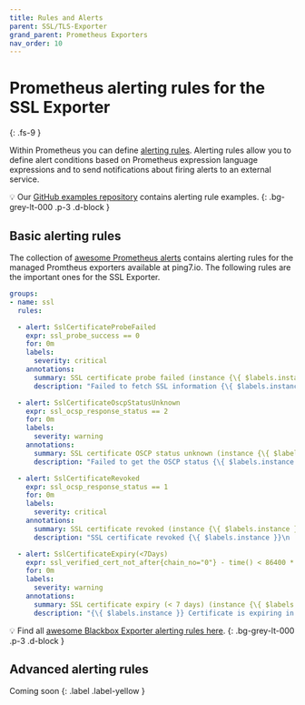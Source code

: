 ```yaml
---
title: Rules and Alerts
parent: SSL/TLS-Exporter
grand_parent: Prometheus Exporters
nav_order: 10
---
```


# Prometheus alerting rules for the SSL Exporter
{: .fs-9 }

Within Prometheus you can define [alerting rules](https://prometheus.io/docs/prometheus/latest/configuration/alerting_rules/). Alerting rules allow you to define alert conditions based on Prometheus expression language
expressions and to send notifications about firing alerts to an external service.

💡 Our [GitHub examples repository](https://github.com/ping7io/examples) contains alerting
rule examples.
{: .bg-grey-lt-000 .p-3 .d-block }

## Basic alerting rules

The collection of [awesome Prometheus alerts](https://awesome-prometheus-alerts.grep.to/rules.html)
contains alerting rules for the managed Promtheus exporters available at ping7.io. The following
rules are the important ones for the SSL Exporter.

```yaml
groups:
- name: ssl
  rules:

  - alert: SslCertificateProbeFailed
    expr: ssl_probe_success == 0
    for: 0m
    labels:
      severity: critical
    annotations:
      summary: SSL certificate probe failed (instance {\{ $labels.instance }})
      description: "Failed to fetch SSL information {\{ $labels.instance }}\n  VALUE = {\{ $value }}\n  LABELS = {\{ $labels }}"

  - alert: SslCertificateOscpStatusUnknown
    expr: ssl_ocsp_response_status == 2
    for: 0m
    labels:
      severity: warning
    annotations:
      summary: SSL certificate OSCP status unknown (instance {\{ $labels.instance }})
      description: "Failed to get the OSCP status {\{ $labels.instance }}\n  VALUE = {\{ $value }}\n  LABELS = {\{ $labels }}"

  - alert: SslCertificateRevoked
    expr: ssl_ocsp_response_status == 1
    for: 0m
    labels:
      severity: critical
    annotations:
      summary: SSL certificate revoked (instance {\{ $labels.instance }})
      description: "SSL certificate revoked {\{ $labels.instance }}\n  VALUE = {\{ $value }}\n  LABELS = {\{ $labels }}"

  - alert: SslCertificateExpiry(<7Days)
    expr: ssl_verified_cert_not_after{chain_no="0"} - time() < 86400 * 7
    for: 0m
    labels:
      severity: warning
    annotations:
      summary: SSL certificate expiry (< 7 days) (instance {\{ $labels.instance }})
      description: "{\{ $labels.instance }} Certificate is expiring in 7 days\n  VALUE = {\{ $value }}\n  LABELS = {\{ $labels }}"
```

💡 Find all [awesome Blackbox Exporter alerting rules here](https://awesome-prometheus-alerts.grep.to/rules.html#ssl/tls).
{: .bg-grey-lt-000 .p-3 .d-block }


## Advanced alerting rules

Coming soon
{: .label .label-yellow }
